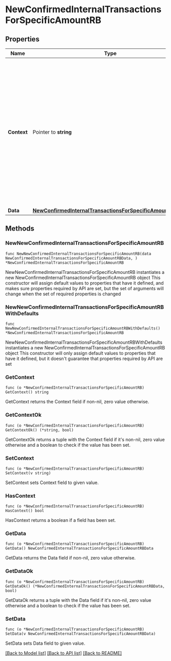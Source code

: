 # NewConfirmedInternalTransactionsForSpecificAmountRB

## Properties

Name | Type | Description | Notes
------------ | ------------- | ------------- | -------------
**Context** | Pointer to **string** | In batch situations the user can use the context to correlate responses with requests. This property is present regardless of whether the response was successful or returned as an error. &#x60;context&#x60; is specified by the user. | [optional] 
**Data** | [**NewConfirmedInternalTransactionsForSpecificAmountRBData**](NewConfirmedInternalTransactionsForSpecificAmountRBData.md) |  | 

## Methods

### NewNewConfirmedInternalTransactionsForSpecificAmountRB

`func NewNewConfirmedInternalTransactionsForSpecificAmountRB(data NewConfirmedInternalTransactionsForSpecificAmountRBData, ) *NewConfirmedInternalTransactionsForSpecificAmountRB`

NewNewConfirmedInternalTransactionsForSpecificAmountRB instantiates a new NewConfirmedInternalTransactionsForSpecificAmountRB object
This constructor will assign default values to properties that have it defined,
and makes sure properties required by API are set, but the set of arguments
will change when the set of required properties is changed

### NewNewConfirmedInternalTransactionsForSpecificAmountRBWithDefaults

`func NewNewConfirmedInternalTransactionsForSpecificAmountRBWithDefaults() *NewConfirmedInternalTransactionsForSpecificAmountRB`

NewNewConfirmedInternalTransactionsForSpecificAmountRBWithDefaults instantiates a new NewConfirmedInternalTransactionsForSpecificAmountRB object
This constructor will only assign default values to properties that have it defined,
but it doesn't guarantee that properties required by API are set

### GetContext

`func (o *NewConfirmedInternalTransactionsForSpecificAmountRB) GetContext() string`

GetContext returns the Context field if non-nil, zero value otherwise.

### GetContextOk

`func (o *NewConfirmedInternalTransactionsForSpecificAmountRB) GetContextOk() (*string, bool)`

GetContextOk returns a tuple with the Context field if it's non-nil, zero value otherwise
and a boolean to check if the value has been set.

### SetContext

`func (o *NewConfirmedInternalTransactionsForSpecificAmountRB) SetContext(v string)`

SetContext sets Context field to given value.

### HasContext

`func (o *NewConfirmedInternalTransactionsForSpecificAmountRB) HasContext() bool`

HasContext returns a boolean if a field has been set.

### GetData

`func (o *NewConfirmedInternalTransactionsForSpecificAmountRB) GetData() NewConfirmedInternalTransactionsForSpecificAmountRBData`

GetData returns the Data field if non-nil, zero value otherwise.

### GetDataOk

`func (o *NewConfirmedInternalTransactionsForSpecificAmountRB) GetDataOk() (*NewConfirmedInternalTransactionsForSpecificAmountRBData, bool)`

GetDataOk returns a tuple with the Data field if it's non-nil, zero value otherwise
and a boolean to check if the value has been set.

### SetData

`func (o *NewConfirmedInternalTransactionsForSpecificAmountRB) SetData(v NewConfirmedInternalTransactionsForSpecificAmountRBData)`

SetData sets Data field to given value.



[[Back to Model list]](../README.md#documentation-for-models) [[Back to API list]](../README.md#documentation-for-api-endpoints) [[Back to README]](../README.md)


